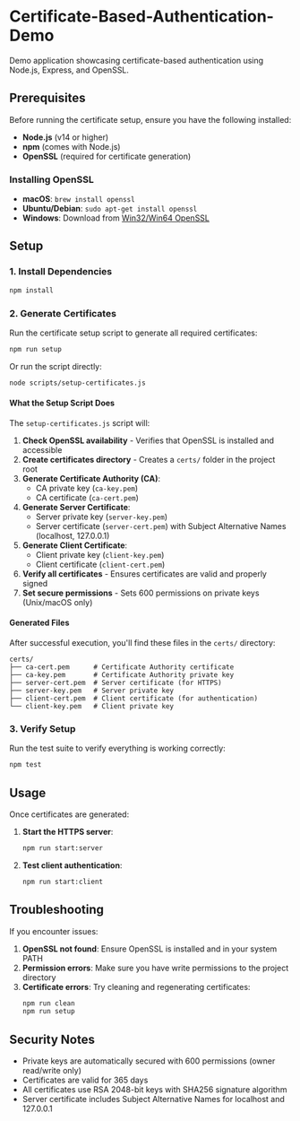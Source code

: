 # Certificate-Based-Authentication-Demo

Demo application showcasing certificate-based authentication using Node.js, Express, and OpenSSL.

## Prerequisites

Before running the certificate setup, ensure you have the following installed:

- **Node.js** (v14 or higher)
- **npm** (comes with Node.js)
- **OpenSSL** (required for certificate generation)

### Installing OpenSSL

- **macOS**: `brew install openssl`
- **Ubuntu/Debian**: `sudo apt-get install openssl`
- **Windows**: Download from [Win32/Win64 OpenSSL](https://slproweb.com/products/Win32OpenSSL.html)

## Setup

### 1. Install Dependencies

```bash
npm install
```

### 2. Generate Certificates

Run the certificate setup script to generate all required certificates:

```bash
npm run setup
```

Or run the script directly:

```bash
node scripts/setup-certificates.js
```

#### What the Setup Script Does

The `setup-certificates.js` script will:

1. **Check OpenSSL availability** - Verifies that OpenSSL is installed and accessible
2. **Create certificates directory** - Creates a `certs/` folder in the project root
3. **Generate Certificate Authority (CA)**:
   - CA private key (`ca-key.pem`)
   - CA certificate (`ca-cert.pem`)
4. **Generate Server Certificate**:
   - Server private key (`server-key.pem`)
   - Server certificate (`server-cert.pem`) with Subject Alternative Names (localhost, 127.0.0.1)
5. **Generate Client Certificate**:
   - Client private key (`client-key.pem`)
   - Client certificate (`client-cert.pem`)
6. **Verify all certificates** - Ensures certificates are valid and properly signed
7. **Set secure permissions** - Sets 600 permissions on private keys (Unix/macOS only)

#### Generated Files

After successful execution, you'll find these files in the `certs/` directory:

```
certs/
├── ca-cert.pem      # Certificate Authority certificate
├── ca-key.pem       # Certificate Authority private key
├── server-cert.pem  # Server certificate (for HTTPS)
├── server-key.pem   # Server private key
├── client-cert.pem  # Client certificate (for authentication)
└── client-key.pem   # Client private key
```

### 3. Verify Setup

Run the test suite to verify everything is working correctly:

```bash
npm test
```

## Usage

Once certificates are generated:

1. **Start the HTTPS server**:
   ```bash
   npm run start:server
   ```

2. **Test client authentication**:
   ```bash
   npm run start:client
   ```

## Troubleshooting

If you encounter issues:

1. **OpenSSL not found**: Ensure OpenSSL is installed and in your system PATH
2. **Permission errors**: Make sure you have write permissions to the project directory
3. **Certificate errors**: Try cleaning and regenerating certificates:
   ```bash
   npm run clean
   npm run setup
   ```

## Security Notes

- Private keys are automatically secured with 600 permissions (owner read/write only)
- Certificates are valid for 365 days
- All certificates use RSA 2048-bit keys with SHA256 signature algorithm
- Server certificate includes Subject Alternative Names for localhost and 127.0.0.1
